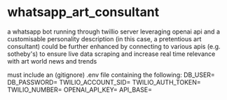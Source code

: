 # whatsapp_art_consultant

a whatsapp bot running through twillio server leveraging openai api and a customisable personality description (in this case, a pretentious art consultant)
could be further enhanced by connecting to various apis (e.g. sotheby's) to ensure live data scraping and increase real time relevance with art world news and trends

must include an (gitignore) .env file containing the following:
DB_USER=
DB_PASSWORD=
TWILIO_ACCOUNT_SID=
TWILIO_AUTH_TOKEN=
TWILIO_NUMBER=
OPENAI_API_KEY=
API_BASE=

